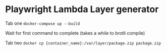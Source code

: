 # Playwright Lambda Layer generator

Tab one
`docker-compose up --build`

Wait for first command to complete (takes a while to brotli compile)

Tab two
`docker cp {container_name}:/var/layer/package.zip package.zip`
